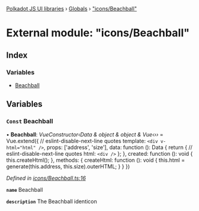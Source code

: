[Polkadot JS UI libraries](../README.md) › [Globals](../globals.md) › ["icons/Beachball"](_icons_beachball_.md)

# External module: "icons/Beachball"

## Index

### Variables

* [Beachball](_icons_beachball_.md#const-beachball)

## Variables

### `Const` Beachball

• **Beachball**: *VueConstructor‹Data & object & object & Vue‹››* = Vue.extend({
  // eslint-disable-next-line quotes
  template: `<div v-html="html" />`,
  props: ['address', 'size'],
  data: function (): Data {
    return {
      // eslint-disable-next-line quotes
      html: `<div />`
    };
  },
  created: function (): void {
    this.createHtml();
  },
  methods: {
    createHtml: function (): void {
      this.html = generate(this.address, this.size).outerHTML;
    }
  }
})

*Defined in [icons/Beachball.ts:16](https://github.com/polkadot-js/ui/blob/faea66ee/packages/vue-identicon/src/icons/Beachball.ts#L16)*

**`name`** Beachball

**`description`** The Beachball identicon
